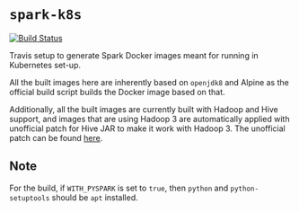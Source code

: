 # `spark-k8s`

[![Build Status](https://travis-ci.org/guangie88/spark-k8s.svg?branch=master)](https://travis-ci.org/guangie88/spark-k8s)

Travis setup to generate Spark Docker images meant for running in Kubernetes
set-up.

All the built images here are inherently based on `openjdk8` and Alpine as the
official build script builds the Docker image based on that.

Additionally, all the built images are currently built with Hadoop and Hive
support, and images that are using Hadoop 3 are automatically applied with
unofficial patch for Hive JAR to make it work with Hadoop 3. The unofficial
patch can be found [here](https://github.com/guangie88/hive-exec-jar).

## Note

For the build, if `WITH_PYSPARK` is set to `true`, then `python` and
`python-setuptools` should be `apt` installed.
